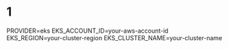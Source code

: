 # 1
PROVIDER=eks EKS_ACCOUNT_ID=your-aws-account-id EKS_REGION=your-cluster-region EKS_CLUSTER_NAME=your-cluster-name
